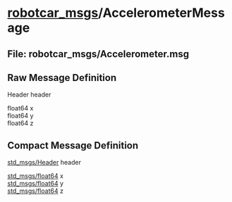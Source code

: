 # [robotcar_msgs](..)/AccelerometerMessage #

## File: robotcar_msgs/Accelerometer.msg
## Raw Message Definition

Header header  
  
float64 x  
float64 y  
float64 z


## Compact Message Definition

[std_msgs/Header](http://docs.ros.org/en/melodic/api/std_msgs/html/msg/Header.html) header  
  
[std_msgs/float64](http://docs.ros.org/en/melodic/api/std_msgs/html/msg/Float64.html) x  
[std_msgs/float64](http://docs.ros.org/en/melodic/api/std_msgs/html/msg/Float64.html) y  
[std_msgs/float64](http://docs.ros.org/en/melodic/api/std_msgs/html/msg/Float64.html) z
